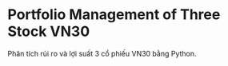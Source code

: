 # Portfolio Management of Three Stock VN30
Phân tích rủi ro và lợi suất 3 cổ phiếu VN30 bằng Python.
